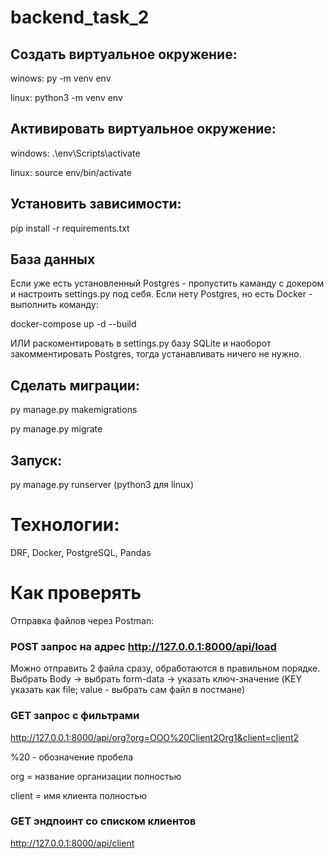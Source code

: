 # backend_task_2
## Создать виртуальное окружение:

winows:
py -m venv env

linux:
python3 -m venv env

## Активировать виртуальное окружение:

windows:
.\env\Scripts\activate

linux:
source env/bin/activate

## Установить зависимости:
pip install -r requirements.txt

## База данных

Если уже есть установленный Postgres - пропустить каманду с докером и настроить settings.py под себя.
Если нету Postgres, но есть Docker - выполнить команду:

docker-compose up -d --build

ИЛИ раскоментировать в settings.py базу SQLite и наоборот закомментировать Postgres, тогда устанавливать ничего не нужно.

## Сделать миграции:

py manage.py makemigrations

py manage.py migrate

## Запуск:

py manage.py runserver
(python3 для linux)


# Технологии:
DRF, Docker, PostgreSQL, Pandas

# Как проверять
Отправка файлов через Postman:

### POST запрос на адрес http://127.0.0.1:8000/api/load

Можно отправить 2 файла сразу, обработаются в правильном порядке.  Выбрать Body -> выбрать form-data -> указать ключ-значение (KEY указать как file; value - выбрать сам файл в постмане)

### GET запрос с фильтрами

http://127.0.0.1:8000/api/org?org=OOO%20Client2Org1&client=client2

%20 - обозначение пробела

org = название организации полностью

client = имя клиента полностью

### GET эндпоинт со списком клиентов
http://127.0.0.1:8000/api/client


